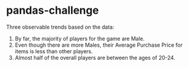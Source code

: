# pandas-challenge

Three observable trends based on the data:
1. By far, the majority of players for the game are Male.
2. Even though there are more Males, their Average Purchase Price for items is less than other players.
3. Almost half of the overall players are between the ages of 20-24.
